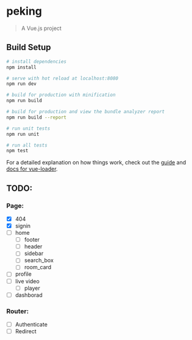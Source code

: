 # peking

> A Vue.js project

## Build Setup

``` bash
# install dependencies
npm install

# serve with hot reload at localhost:8080
npm run dev

# build for production with minification
npm run build

# build for production and view the bundle analyzer report
npm run build --report

# run unit tests
npm run unit

# run all tests
npm test
```

For a detailed explanation on how things work, check out the [guide](http://vuejs-templates.github.io/webpack/) and [docs for vue-loader](http://vuejs.github.io/vue-loader).


## TODO:

### Page:
- [x] 404
- [x] signin
- [ ] home
  - [ ] footer
  - [ ] header
  - [ ] sidebar
  - [ ] search_box
  - [ ] room_card
- [ ] profile
- [ ] live video
  - [ ] player
- [ ] dashborad

### Router:
- [ ] Authenticate
- [ ] Redirect
